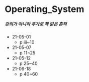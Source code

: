 #  Operating_System
##### 강의가 아니라 추가로 책 읽은 흔적

- 21-05-01
  - p iii~10
- 21-05-07
  - p 11~25
- 21-05-12
  - p 25~40
- 21-06-18
  - p 40~60
